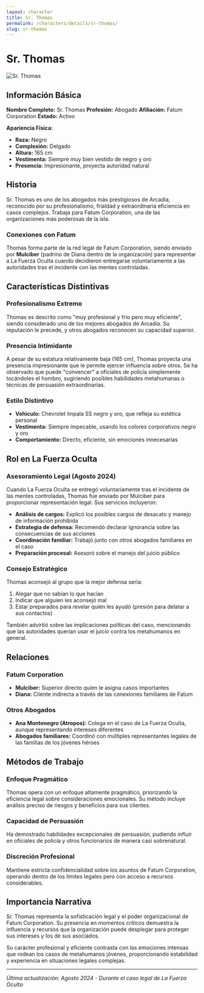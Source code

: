 ```yaml
---
layout: character
title: Sr. Thomas
permalink: /characters/details/sr-thomas/
slug: sr-thomas
---
```


# Sr. Thomas

<div class="character-photo">
  <img src="{{ site.baseurl }}/assets/img/characters/Thomas_lawyer.png" alt="Sr. Thomas" />
</div>

## Información Básica

**Nombre Completo:** Sr. Thomas
**Profesión:** Abogado
**Afiliación:** Fatum Corporation
**Estado:** Activo

**Apariencia Física:**
- **Raza:** Negro
- **Complexión:** Delgado
- **Altura:** 165 cm
- **Vestimenta:** Siempre muy bien vestido de negro y oro
- **Presencia:** Impresionante, proyecta autoridad natural

## Historia

Sr. Thomas es uno de los abogados más prestigiosos de Arcadia, reconocido por su profesionalismo, frialdad y extraordinaria eficiencia en casos complejos. Trabaja para Fatum Corporation, una de las organizaciones más poderosas de la isla.

### Conexiones con Fatum

Thomas forma parte de la red legal de Fatum Corporation, siendo enviado por **Mulciber** (padrino de Diana dentro de la organización) para representar a La Fuerza Oculta cuando decidieron entregarse voluntariamente a las autoridades tras el incidente con las mentes controladas.

## Características Distintivas

### Profesionalismo Extremo

Thomas es descrito como "muy profesional y frío pero muy eficiente", siendo considerado uno de los mejores abogados de Arcadia. Su reputación le precede, y otros abogados reconocen su capacidad superior.

### Presencia Intimidante

A pesar de su estatura relativamente baja (165 cm), Thomas proyecta una presencia impresionante que le permite ejercer influencia sobre otros. Se ha observado que puede "convencer" a oficiales de policía simplemente tocándoles el hombro, sugiriendo posibles habilidades metahumanas o técnicas de persuasión extraordinarias.

### Estilo Distintivo

- **Vehículo:** Chevrolet Impala SS negro y oro, que refleja su estética personal
- **Vestimenta:** Siempre impecable, usando los colores corporativos negro y oro
- **Comportamiento:** Directo, eficiente, sin emociones innecesarias

## Rol en La Fuerza Oculta

### Asesoramiento Legal (Agosto 2024)

Cuando La Fuerza Oculta se entregó voluntariamente tras el incidente de las mentes controladas, Thomas fue enviado por Mulciber para proporcionar representación legal. Sus servicios incluyeron:

- **Análisis de cargos:** Explicó los posibles cargos de desacato y manejo de información prohibida
- **Estrategia de defensa:** Recomendó declarar ignorancia sobre las consecuencias de sus acciones
- **Coordinación familiar:** Trabajó junto con otros abogados familiares en el caso
- **Preparación procesal:** Asesoró sobre el manejo del juicio público

### Consejo Estratégico

Thomas aconsejó al grupo que la mejor defensa sería:
1. Alegar que no sabían lo que hacían
2. Indicar que alguien les aconsejó mal
3. Estar preparados para revelar quién les ayudó (presión para delatar a sus contactos)

También advirtió sobre las implicaciones políticas del caso, mencionando que las autoridades querían usar el juicio contra los metahumanos en general.

## Relaciones

### Fatum Corporation
- **Mulciber:** Superior directo quien le asigna casos importantes
- **Diana:** Cliente indirecta a través de las conexiones familiares de Fatum

### Otros Abogados
- **Ana Montenegro (Atropos):** Colega en el caso de La Fuerza Oculta, aunque representando intereses diferentes
- **Abogados familiares:** Coordinó con múltiples representantes legales de las familias de los jóvenes héroes

## Métodos de Trabajo

### Enfoque Pragmático
Thomas opera con un enfoque altamente pragmático, priorizando la eficiencia legal sobre consideraciones emocionales. Su método incluye análisis preciso de riesgos y beneficios para sus clientes.

### Capacidad de Persuasión
Ha demostrado habilidades excepcionales de persuasión, pudiendo influir en oficiales de policía y otros funcionarios de manera casi sobrenatural.

### Discreción Profesional
Mantiene estricta confidencialidad sobre los asuntos de Fatum Corporation, operando dentro de los límites legales pero con acceso a recursos considerables.

## Importancia Narrativa

Sr. Thomas representa la sofisticación legal y el poder organizacional de Fatum Corporation. Su presencia en momentos críticos demuestra la influencia y recursos que la organización puede desplegar para proteger sus intereses y los de sus asociados.

Su carácter profesional y eficiente contrasta con las emociones intensas que rodean los casos de metahumanos jóvenes, proporcionando estabilidad y experiencia en situaciones legales complejas.

---

*Última actualización: Agosto 2024 - Durante el caso legal de La Fuerza Oculta*